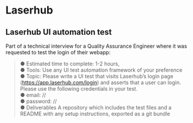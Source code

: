 # Laserhub
## Laserhub UI automation test

Part of a technical interview for a Quality Assurance Engineer where it was requested to test the login of their webapp:

>● Estimated time to complete: 1-2 hours,  
● Tools: Use any UI test automation framework of your preference  
● Topic: Please write a UI test that visits Laserhub’s login page (https://app.laserhub.com/login) and asserts that a user can login.  
Please use the following credentials in your test.  
● email: //  
● password: //  
● Deliverables A repository which includes the test files and a README with any setup instructions, exported as a git bundle
